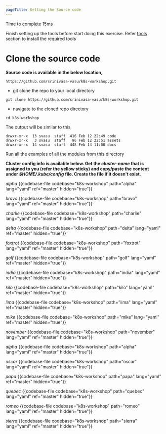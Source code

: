 ```yaml
---
pageTitle: Getting the Source code
---
```


<md-icon class="fa fa-clock-o fa-lg" aria-hidden="true"></md-icon> Time to complete 15ms

<i class="fa fa-exclamation-circle fa-lg" aria-hidden="true" style="color:maroon"></i>
Finish setting up the tools before start doing this exercise. Refer [tools](../01-tools/index.html#set_tools) section to install the required tools
                                                                                 
# Clone the source code

**Source code is available in the below location,**

`https://github.com/srinivasa-vasu/k8s-workshop.git`

- git clone the repo to your local directory

`git clone https://github.com/srinivasa-vasu/k8s-workshop.git`

- navigate to the cloned repo directory

`cd k8s-workshop`

<i class="fa fa-spinner fa-pulse fa-fw"></i>
The output will be similar to this,
````
drwxr-xr-x  13 svasu  staff  416 Feb 12 22:49 code
drwxr-xr-x   3 svasu  staff   96 Feb 12 22:51 assets
drwxr-xr-x  14 svasu  staff  448 Feb 14 11:00 docs
````

<i class="fa fa-bell fa-lg" aria-hidden="true" style="color:orange"></i> Run all the examples of all the modules from this directory

**Cluster config info is available below. Get the _cluster-name_ that is assigned to you (refer the yellow sticky) and copy/paste the content under _$HOME/.kube/config_ file. Create the file if it doesn't exist.**

_alpha_
{{codebase-file codebase="k8s-workshop" path="alpha" lang="yaml" ref="master" hidden="true"}}

_bravo_
{{codebase-file codebase="k8s-workshop" path="bravo" lang="yaml" ref="master" hidden="true"}}

_charlie_
{{codebase-file codebase="k8s-workshop" path="charlie" lang="yaml" ref="master" hidden="true"}}

_delta_
{{codebase-file codebase="k8s-workshop" path="delta" lang="yaml" ref="master" hidden="true"}}

_foxtrot_
{{codebase-file codebase="k8s-workshop" path="foxtrot" lang="yaml" ref="master" hidden="true"}}

_golf_
{{codebase-file codebase="k8s-workshop" path="golf" lang="yaml" ref="master" hidden="true"}}

_india_
{{codebase-file codebase="k8s-workshop" path="india" lang="yaml" ref="master" hidden="true"}}

_kilo_
{{codebase-file codebase="k8s-workshop" path="kilo" lang="yaml" ref="master" hidden="true"}}

_lima_
{{codebase-file codebase="k8s-workshop" path="lima" lang="yaml" ref="master" hidden="true"}}

_mike_
{{codebase-file codebase="k8s-workshop" path="mike" lang="yaml" ref="master" hidden="true"}}

_november_
{{codebase-file codebase="k8s-workshop" path="november" lang="yaml" ref="master" hidden="true"}}

_alpha_
{{codebase-file codebase="k8s-workshop" path="alpha" lang="yaml" ref="master" hidden="true"}}

_oscar_
{{codebase-file codebase="k8s-workshop" path="oscar" lang="yaml" ref="master" hidden="true"}}

_papa_
{{codebase-file codebase="k8s-workshop" path="papa" lang="yaml" ref="master" hidden="true"}}

_quebec_
{{codebase-file codebase="k8s-workshop" path="quebec" lang="yaml" ref="master" hidden="true"}}

_romeo_
{{codebase-file codebase="k8s-workshop" path="romeo" lang="yaml" ref="master" hidden="true"}}

_sierra_
{{codebase-file codebase="k8s-workshop" path="sierra" lang="yaml" ref="master" hidden="true"}}
